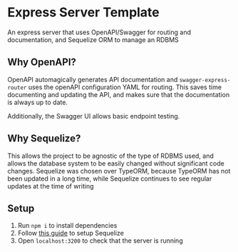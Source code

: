 # Express Server Template
 
An express server that uses OpenAPI/Swagger for routing and documentation, and Sequelize ORM to manage an RDBMS

## Why OpenAPI?

OpenAPI automagically generates API documentation and `swagger-express-router` uses the openAPI configuration YAML for routing. This saves time documenting and updating the API, and makes sure that the documentation is always up to date.

Additionally, the Swagger UI allows basic endpoint testing.

## Why Sequelize?

This allows the project to be agnostic of the type of RDBMS used, and allows the database system to be easily changed without significant code changes. Sequelize was chosen over TypeORM, because TypeORM has not been updated in a long time, while Sequelize continues to see regular updates at the time of writing

## Setup

1. Run `npm i` to install dependencies
2. Follow [this guide](https://github.com/daryl-sen/sequelize-tutorial) to setup Sequelize
3. Open `localhost:3200` to check that the server is running
